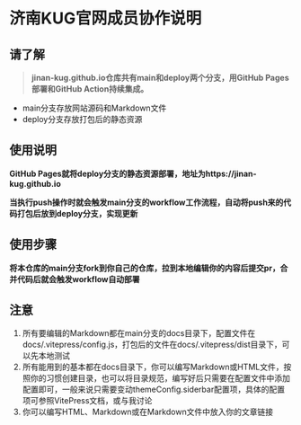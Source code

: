 # 济南KUG官网成员协作说明

## 请了解

> **jinan-kug.github.io仓库共有main和deploy两个分支，用GitHub Pages部署和GitHub Action持续集成。**

- main分支存放网站源码和Markdown文件
- deploy分支存放打包后的静态资源



## 使用说明

**GitHub Pages就将deploy分支的静态资源部署，地址为https://jinan-kug.github.io**

**当执行push操作时就会触发main分支的workflow工作流程，自动将push来的代码打包后放到deploy分支，实现更新**



## 使用步骤

**将本仓库的main分支fork到你自己的仓库，拉到本地编辑你的内容后提交pr，合并代码后就会触发workflow自动部署**



## 注意

1. 所有要编辑的Markdown都在main分支的docs目录下，配置文件在docs/.vitepress/config.js，打包后的文件在docs/.vitepress/dist目录下，可以先本地测试
2. 所有能用到的基本都在docs目录下，你可以编写Markdown或HTML文件，按照你的习惯创建目录，也可以将目录规范，编写好后只需要在配置文件中添加配置即可，一般来说只需要变动themeConfig.siderbar配置项，具体的配置项可参照VitePress文档，或与我讨论
3. 你可以编写HTML、Markdown或在Markdown文件中放入你的文章链接